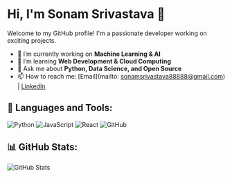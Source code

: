 # Hi, I'm Sonam Srivastava 👋

Welcome to my GitHub profile! I'm a passionate developer working on exciting projects. 

- 🔭 I’m currently working on **Machine Learning & AI**
- 🌱 I’m learning **Web Development & Cloud Computing**
- 💬 Ask me about **Python, Data Science, and Open Source**
- 📫 How to reach me: [Email](mailto: sonamsrivastava88888@gmail.com) | [LinkedIn](https://www.linkedin.com/in/sonam-srivastava-7090669a?utm_source=share&utm_campaign=share_via&utm_content=profile&utm_medium=android_app)

## 🚀 Languages and Tools:
![Python](https://img.shields.io/badge/Python-3776AB?style=for-the-badge&logo=python&logoColor=white)
![JavaScript](https://img.shields.io/badge/JavaScript-F7DF1E?style=for-the-badge&logo=javascript&logoColor=black)
![React](https://img.shields.io/badge/React-61DAFB?style=for-the-badge&logo=react&logoColor=black)
![GitHub](https://img.shields.io/badge/GitHub-100000?style=for-the-badge&logo=github&logoColor=white)

## 📊 GitHub Stats:
![GitHub Stats](https://github-readme-stats.vercel.app/api?username=sonamsrivastava88888&show_icons=true&theme=dark)
